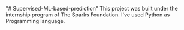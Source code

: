 "# Supervised-ML-based-prediction" 
This project was built under the internship program of The Sparks Foundation. I've used Python as Programming language.

